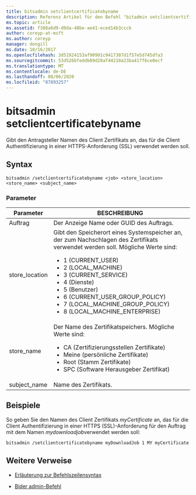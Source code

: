```yaml
---
title: bitsadmin setclientcertificatebyname
description: Referenz Artikel für den Befehl "bitadmin setclientcertificatebyname", der den Antragsteller Namen des Client Zertifikats angibt, das für die Client Authentifizierung in einer HTTPS (SSL)-Anforderung verwendet werden soll.
ms.topic: article
ms.assetid: f308a6d9-d0da-48be-ae41-eced14b3cccb
author: coreyp-at-msft
ms.author: coreyp
manager: dongill
ms.date: 10/16/2017
ms.openlocfilehash: 3d51924153af90991c9417307d1f57e5d745dfa3
ms.sourcegitcommit: 53d526bfeddb89d28af44210a23ba417f6ce0ecf
ms.translationtype: MT
ms.contentlocale: de-DE
ms.lasthandoff: 08/06/2020
ms.locfileid: "87893257"
---
```

# <a name="bitsadmin-setclientcertificatebyname"></a>bitsadmin setclientcertificatebyname

Gibt den Antragsteller Namen des Client Zertifikats an, das für die Client Authentifizierung in einer HTTPS-Anforderung (SSL) verwendet werden soll.

## <a name="syntax"></a>Syntax

```
bitsadmin /setclientcertificatebyname <job> <store_location> <store_name> <subject_name>
```

### <a name="parameters"></a>Parameter

| Parameter | BESCHREIBUNG |
| -------------- | -------------- |
| Auftrag | Der Anzeige Name oder GUID des Auftrags. |
| store_location | Gibt den Speicherort eines Systemspeicher an, der zum Nachschlagen des Zertifikats verwendet werden soll. Mögliche Werte sind:<ul><li>1 (CURRENT_USER)</li><li>2 (LOCAL_MACHINE)</li><li>3 (CURRENT_SERVICE)</li><li>4 (Dienste)</li><li>5 (Benutzer)</li><li>6 (CURRENT_USER_GROUP_POLICY)</li><li>7 (LOCAL_MACHINE_GROUP_POLICY)</li><li>8 (LOCAL_MACHINE_ENTERPRISE)</li></ul> |
| store_name | Der Name des Zertifikatspeichers. Mögliche Werte sind:<ul><li>CA (Zertifizierungsstellen Zertifikate)</li><li>Meine (persönliche Zertifikate)</li><li>Root (Stamm Zertifikate)</li><li>SPC (Software Herausgeber Zertifikat)</li></ul> |
| subject_name | Name des Zertifikats. |

## <a name="examples"></a>Beispiele

So geben Sie den Namen des Client Zertifikats *myCertificate* an, das für die Client Authentifizierung in einer HTTPS (SSL)-Anforderung für den Auftrag mit dem Namen *mydownloadjob*verwendet werden soll:

```
bitsadmin /setclientcertificatebyname myDownloadJob 1 MY myCertificate
```

## <a name="additional-references"></a>Weitere Verweise

- [Erläuterung zur Befehlszeilensyntax](command-line-syntax-key.md)

- [Bider admin-Befehl](bitsadmin.md)
